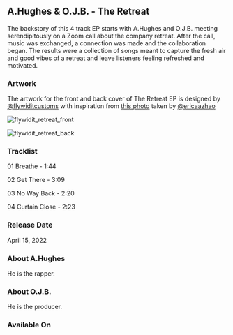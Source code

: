 ## A.Hughes & O.J.B. - The Retreat

The backstory of this 4 track EP starts with A.Hughes and O.J.B. meeting serendipitously on a Zoom call about the company retreat. After the call, music was exchanged, a connection was made and the collaboration began. The results were a collection of songs meant to capture the fresh air and good vibes of a retreat and leave listeners feeling refreshed and motivated.

### Artwork

The artwork for the front and back cover of The Retreat EP is designed by [@flywiditcustoms](https://instagram.com/flywiditcustoms) with inspiration from [this photo](https://www.pexels.com/photo/the-beverly-hills-building-2670273/) taken by [@ericaazhao](https://www.pexels.com/@ericazhao) 

![flywidit_retreat_front](https://user-images.githubusercontent.com/669850/160897929-9b5f4dd7-6665-42fb-beed-2ce8943c9612.png)


![flywidit_retreat_back](https://user-images.githubusercontent.com/669850/160897973-7e5d6e9c-4789-4b4c-80eb-220a0d812674.png)


### Tracklist

01 Breathe - 1:44

02 Get There - 3:09

03 No Way Back - 2:20

04 Curtain Close - 2:23

### Release Date

April 15, 2022


### About A.Hughes

He is the rapper.


### About O.J.B.

He is the producer.

### Available On
